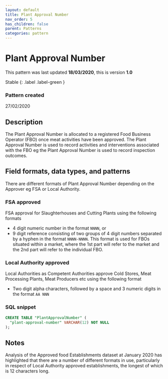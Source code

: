 ```yaml
---
layout: default
title: Plant Approval Number
nav_order: 5
has_children: false
parent: Patterns
categories: pattern
---
```


# Plant Approval Number

This pattern was last updated **18/03/2020**, this is version **1.0**

Stable
{: .label .label-green }

### Pattern created

27/02/2020

## Description
The Plant Approval Number is allocated to a registered Food Business Operator (FBO) once meat activities have been approved.  The Plant Approval Number is used to record activities and interventions associated with the FBO eg the Plant Approval Number is used to record inspection outcomes.

## Field formats, data types, and patterns
There are different formats of Plant Approval Number depending on the Approver eg FSA or Local Authority.

### FSA approved
FSA approval for Slaughterhouses and Cutting Plants using the following formats
-   4 digit numeric number in the format `NNNN`, or
-   9 digit reference consisting of two groups of 4 digit numbers separated by a hyphen in the format `NNNN-NNNN`.  This format is used for FBOs situated within a market, where the 1st part will refer to the market and the 2nd part will refer to the individual FBO.

### Local Authority approved
Local Authorities as Competent Authorities approve Cold Stores, Meat Processing Plants, Meat Producers etc using the following format
-   Two digit alpha characters, followed by a space and 3 numeric digits in the format `AA NNN`

### SQL snippet
```sql
CREATE TABLE "PlantApprovalNumber" (
  "plant-approval-number" VARCHAR(12) NOT NULL
);
```
## Notes
Analysis of the Approved food Establishments dataset at January 2020 has highlighted that there are a number of different formats in use, particularly in respect of Local Authority approved establishments, the longest of which is 12 characters long.
